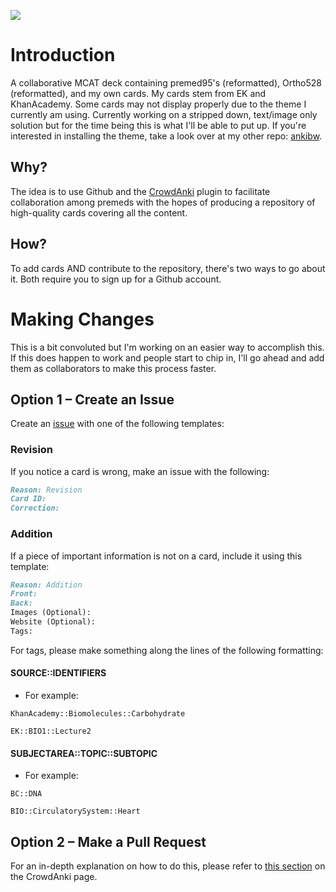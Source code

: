 <img src="https://img.shields.io/badge/card%20count-5800%2B-red.svg"></img>

# Introduction
A collaborative MCAT deck containing premed95's (reformatted), Ortho528 (reformatted), and my own cards. My cards stem from EK and KhanAcademy. Some cards may not display properly due to the theme I currently am using. Currently working on a stripped down, text/image only solution but for the time being this is what I'll be able to put up. If you're interested in installing the theme, take a look over at my other repo: [ankibw](https://github.com/capaldo/ankiBW).

## Why?
The idea is to use Github and the [CrowdAnki](https://github.com/Stvad/CrowdAnki) plugin to facilitate collaboration among premeds with the hopes of producing a repository of high-quality cards covering all the content.

## How?
To add cards AND contribute to the repository, there's two ways to go about it. Both require you to sign up for a Github account.

# Making Changes
This is a bit convoluted but I'm working on an easier way to accomplish this. If this does happen to work and people start to chip in, I'll go ahead and add them as collaborators to make this process faster.

## Option 1 – Create an Issue
Create an [issue](https://github.com/capaldo/MCUltra/issues/new) with one of the following templates:

### Revision
If you notice a card is wrong, make an issue with the following:
```markdown
Reason: Revision
Card ID:
Correction:
```

### Addition
If a piece of important information is not on a card, include it using this template:
```markdown
Reason: Addition
Front:
Back:
Images (Optional):
Website (Optional):
Tags:
```

For tags, please make something along the lines of the following formatting:
#### SOURCE::IDENTIFIERS
* For example: 
```
KhanAcademy::Biomolecules::Carbohydrate
```
```
EK::BIO1::Lecture2
```
#### SUBJECTAREA::TOPIC::SUBTOPIC
* For example:
```
BC::DNA
```
```
BIO::CirculatorySystem::Heart
```

## Option 2 – Make a Pull Request
For an in-depth explanation on how to do this, please refer to [this section](https://github.com/Stvad/CrowdAnki#how-to-collaborate-via-github) on the CrowdAnki page.
